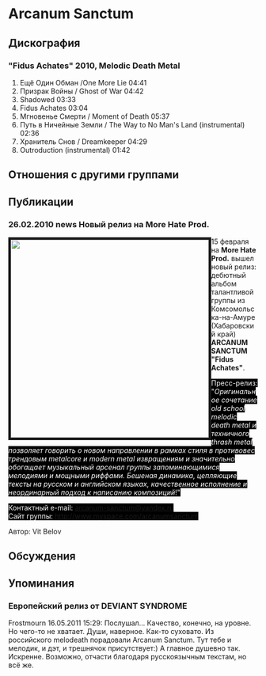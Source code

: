 # Arcanum Sanctum



## Дискография

### "Fidus Achates" 2010, Melodic Death Metal

1. Ещё Один Обман /One More Lie 04:41 
2. Призрак Войны / Ghost of War 04:42
3. Shadowed 03:33
4. Fidus Achates 03:04  
5. Мгновенье Смерти / Moment of Death 05:37
6. Путь в Ничейные Земли / The Way to No Man's Land (instrumental) 02:36  
7. Хранитель Снов / Dreamkeeper 04:29 
8. Outroduction (instrumental) 01:42 


## Отношения с другими группами


## Публикации

### 26.02.2010 news Новый релиз на More Hate Prod.

<P><IMG height=400 alt="" hspace=0 src="/images/news_rus/2010.02/16297.jpg" width=400 align=left border=5>15 февраля на <STRONG>More Hate Prod.</STRONG> вышел новый релиз: дебютный альбом талантливой группы из Комсомольска-на-Амуре (Хабаровский край) <STRONG>ARCANUM SANCTUM "Fidus Achates"</STRONG>.&nbsp;</P>
<P><FONT style="BACKGROUND-COLOR: #000000" color=#ffffff>Пресс-релиз: "<EM>Оригинальное сочетание old school melodic death metal и техничного thrash metal позволяет говорить о новом направлении в рамках стиля в противовес трендовым metalcore и modern metal извращениям и значительно обогащает музыкальный арсенал группы запоминающимися мелодиями и мощными риффами. Бешеная динамика, цепляющие тексты на русском и английском языках, качественное исполнение и неординарный подход к написанию композиций</EM>!"</FONT></P>
<P><FONT style="BACKGROUND-COLOR: #000000" color=#ffffff>Контактный e-mail: <A href="mailto:arcanum-sanctum@yandex.ru">arcanum-sanctum@yandex.ru</A> <BR>Сайт группы: <A href="http://www.myspace.com/arcanumsanctum">http://www.myspace.com/arcanumsanctum</A> <BR></P></FONT>
Автор: Vit Belov


## Обсуждения


## Упоминания

### Европейский релиз от DEVIANT SYNDROME

Frostmourn 16.05.2011 15:29:
Послушал... Качество, конечно, на уровне. Но чего-то не хватает. Души, наверное. Как-то суховато. Из российского melodeath порадовали Arcanum Sanctum. Тут тебе и мелодик, и дэт, и трешнячок присутствует:) А главное душевно так. Искренне. Возможно, отчасти благодаря русскоязычным текстам, но всё же. 

